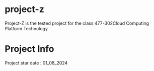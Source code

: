 # project-z
Project-Z is the tested project for the class 477-302Cloud Computing Platform Technology

# Project Info
Project star date : 01_08_2024
